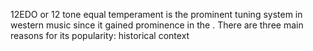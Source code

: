 
12EDO or 12 tone equal temperament is the prominent tuning system in western music since it gained prominence in the . There are three main reasons for its popularity:  historical context